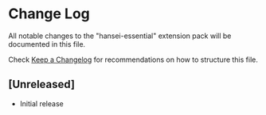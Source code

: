 # Change Log

All notable changes to the "hansei-essential" extension pack will be documented in this file.

Check [Keep a Changelog](http://keepachangelog.com/) for recommendations on how to structure this file.

## [Unreleased]

- Initial release
